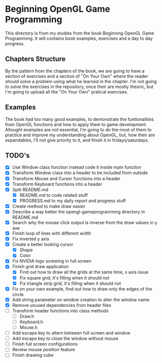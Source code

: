 # Beginning OpenGL Game Programming

This directory is from my studies from the book Beginning OpenGL Game Programming. It will contains book examples, exercises and a day to day progress.

## Chapters Structure

By the pattern from the chapters of the book, we are going to have a section of exercises and a section of "On Your Own" where the reader should solve a problem using what he learned in the chapter. I'm not going to solve the exercises in the repository, once their are mostly theoric, but I'm going to upload all the "On Your Own" pratical exercises.

## Examples

The book had too many good examples, to demonstrate the funtionalities from OpenGL functions and how to apply them to game development. Altought examples are not essential, I'm going to do the most of them to practice and improve my understanding about OpenGL, but, how their are expandables, I'll not give priority to it, and finish it in fridays/saturdays.

## TODO's

- [X] Use Window class function instead code it inside main function
- [X] Transform Window class into a header to be included from outside
- [X] Transform Mouse and Cursor functions into a header
- [X] Transform Keyboard functions into a header
- [X] Split README.md
    - [X] README.md to code related stuff
    - [X] PROGRESS.md to my daily report and progress stuff
- [X] Create method to make draw easier
- [X] Describe a way better the opengl-gameprogramming directory in README.md
- [X] Search why the mouse click output is inverse from the draw values in y axe
- [X] Finish loop of lines with different width
- [X] Fix inverted y axis
- [X] Create a better looking cursor
    - [X] Shape
    - [X] Color
- [X] Fix NVIDIA logo screwing in full screen
- [X] Finish grid draw application
    - [X] Find out how to draw all the grids at the same time, x axis issue
    - [X] Fix square grid, it's filling when it should not
    - [X] Fix triangle strip grid, it's filling when it should not
- [X] Fix on your own example, find out how to draw only the edges of the circle
- [X] Add string parameter on window creation to alter the window name
- [X] Remove unused dependencies from header files
- [ ] Transform header functions into class methods
    - [ ] Draw.h
    - [ ] Keyboard.h
    - [ ] Mouse.h
- [ ] Add escape key to altern between full screen and window
- [ ] Add escape key to close the window without mouse
- [ ] Finish full screen configurations
- [ ] Review mouse position feature
- [ ] Finish drawing cube
